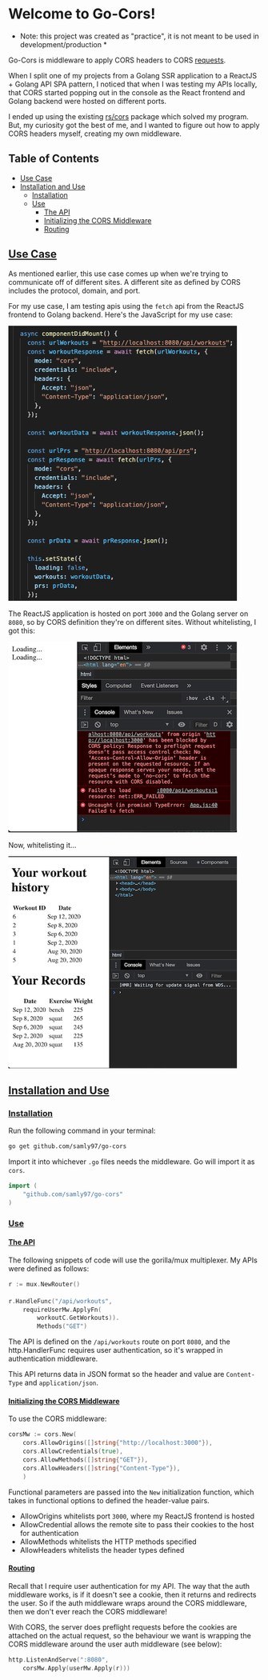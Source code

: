 # Welcome to Go-Cors!

* Note: this project was created as "practice", it is not meant to be used in development/production *

Go-Cors is middleware to apply CORS headers to CORS [requests](https://developer.mozilla.org/en-US/docs/Web/HTTP/CORS).

When I split one of my projects from a Golang SSR application to a ReactJS + Golang API SPA pattern, I noticed that when I was testing my APIs locally, that CORS started popping out in the console as the React frontend and Golang backend were hosted on different ports.

I ended up using the existing [rs/cors](https://github.com/rs/cors) package which solved my program. But, my curiosity got the best of me, and I wanted to figure out how to apply CORS headers myself, creating my own middleware.

## Table of Contents
- [Use Case](#use-case)
- [Installation and Use](#installation-and-use)
  * [Installation](#installation)
  * [Use](#use)
  	+ [The API](#the-api)
  	+ [Initializing the CORS Middleware](#initializing-the-cors-middleware)
  	+ [Routing](#routing)

## [Use Case](#use-case)

As mentioned earlier, this use case comes up when we're trying to communicate off of different sites. A different site as defined by CORS includes the protocol, domain, and port.

For my use case, I am testing apis using the `fetch` api from the ReactJS frontend to Golang backend. Here's the JavaScript for my use case:

![Fetch from APIs](img/fetch-commands.png)

The ReactJS application is hosted on port `3000` and the Golang server on `8080`, so by CORS definition they're on different sites. Without whitelisting, I got this:

![Fetch blocked by CORS](img/cors-console-err.png)

Now, whitelisting it...

![Fetch successful](img/fetch-successful.png)

## [Installation and Use](#installation-and-use)

### [Installation](#installation)

Run the following command in your terminal:

```bash
go get github.com/samly97/go-cors
```

Import it into whichever `.go` files needs the middleware. Go will import it as `cors`.

```go
import (
	"github.com/samly97/go-cors"
)
```

### [Use](#use)

#### [The API](#the-api)

The following snippets of code will use the gorilla/mux multiplexer. My APIs
were defined as follows:

```go
r := mux.NewRouter()

r.HandleFunc("/api/workouts",
	requireUserMw.ApplyFn(
		workoutC.GetWorkouts)).
		Methods("GET")
```

The API is defined on the `/api/workouts` route on port `8080`, and the http.HandlerFunc requires user authentication, so it's wrapped in authentication middleware. 

This API returns data in JSON format so the header and value are `Content-Type` and `application/json`.

#### [Initializing the CORS Middleware](#initializing-the-cors-middleware)

To use the CORS middleware:

```go
corsMw := cors.New(
	cors.AllowOrigins([]string{"http://localhost:3000"}),
	cors.AllowCredentials(true),
	cors.AllowMethods([]string{"GET"}),
	cors.AllowHeaders([]string{"Content-Type"}),
	)
```

Functional parameters are passed into the `New` initialization function, which takes in functional options to defined the header-value pairs.
-  AllowOrigins whitelists port `3000`, where my ReactJS frontend is hosted
-  AllowCredential allows the remote site to pass their cookies to the host for authentication
-  AllowMethods whitelists the HTTP methods specified
-  AllowHeaders whitelists the header types defined 

#### [Routing](#routing)

Recall that I require user authentication for my API. The way that the auth middleware works, is if it doesn't see a cookie, then it returns and redirects the user. So if the auth middleware wraps around the CORS middleware, then we don't ever reach the CORS middleware!

With CORS, the server does preflight requests before the cookies are attached on the actual request, so the behaviour we want is wrapping the CORS middleware around the user auth middleware (see below):

```go
http.ListenAndServe(":8080",
	corsMw.Apply(userMw.Apply(r)))
```
